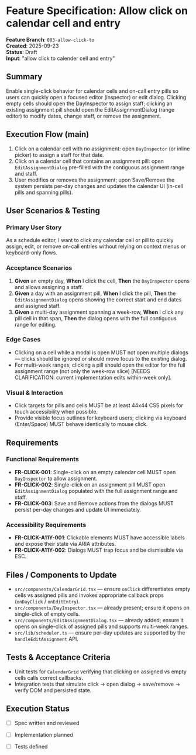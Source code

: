 
# Feature Specification: Allow click on calendar cell and entry

**Feature Branch**: `003-allow-click-to`  
**Created**: 2025-09-23  
**Status**: Draft  
**Input**: "allow click to calender cell and entry"

## Summary

Enable single-click behavior for calendar cells and on-call entry pills so users can quickly open a focused editor (inspector) or edit dialog. Clicking empty cells should open the DayInspector to assign staff; clicking an existing assignment pill should open the EditAssignmentDialog (range editor) to modify dates, change staff, or remove the assignment.

## Execution Flow (main)

1. Click on a calendar cell with no assignment: open `DayInspector` (or inline picker) to assign a staff for that date.
2. Click on a calendar cell that contains an assignment pill: open `EditAssignmentDialog` pre-filled with the contiguous assignment range and staff.
3. User modifies or removes the assignment; upon Save/Remove the system persists per-day changes and updates the calendar UI (in-cell pills and spanning pills).

## User Scenarios & Testing

### Primary User Story
As a schedule editor, I want to click any calendar cell or pill to quickly assign, edit, or remove on-call entries without relying on context menus or keyboard-only flows.

### Acceptance Scenarios
1. **Given** an empty day, **When** I click the cell, **Then** the `DayInspector` opens and allows assigning a staff.
2. **Given** a day with an assignment pill, **When** I click the pill, **Then** the `EditAssignmentDialog` opens showing the correct start and end dates and assigned staff.
3. **Given** a multi-day assignment spanning a week-row, **When** I click any pill cell in that span, **Then** the dialog opens with the full contiguous range for editing.

### Edge Cases
- Clicking on a cell while a modal is open MUST not open multiple dialogs — clicks should be ignored or should move focus to the existing dialog.
- For multi-week ranges, clicking a pill should open the editor for the full assignment range (not only the week-row slice) [NEEDS CLARIFICATION: current implementation edits within-week only].

### Visual & Interaction
- Click targets for pills and cells MUST be at least 44x44 CSS pixels for touch accessibility when possible.
- Provide visible focus outlines for keyboard users; clicking via keyboard (Enter/Space) MUST behave identically to mouse click.

## Requirements

### Functional Requirements
- **FR-CLICK-001**: Single-click on an empty calendar cell MUST open `DayInspector` to allow assignment.
- **FR-CLICK-002**: Single-click on an assignment pill MUST open `EditAssignmentDialog` populated with the full assignment range and staff.
- **FR-CLICK-003**: Save and Remove actions from the dialogs MUST persist per-day changes and update UI immediately.

### Accessibility Requirements
- **FR-CLICK-A11Y-001**: Clickable elements MUST have accessible labels and expose their state via ARIA attributes.
- **FR-CLICK-A11Y-002**: Dialogs MUST trap focus and be dismissible via ESC.

## Files / Components to Update
- `src/components/CalendarGrid.tsx` — ensure `onClick` differentiates empty cells vs assigned pills and invokes appropriate callback props (`onDayClick` / `onEditEntry`).
- `src/components/DayInspector.tsx` — already present; ensure it opens on single-click of empty cells.
- `src/components/EditAssignmentDialog.tsx` — already added; ensure it opens on single-click of assigned pills and supports multi-week ranges.
- `src/lib/scheduler.ts` — ensure per-day updates are supported by the `handleEditAssignment` API.

## Tests & Acceptance Criteria
- Unit tests for `CalendarGrid` verifying that clicking on assigned vs empty cells calls correct callbacks.
- Integration tests that simulate click → open dialog → save/remove → verify DOM and persisted state.

## Execution Status
- [ ] Spec written and reviewed
- [ ] Implementation planned
- [ ] Tests defined

